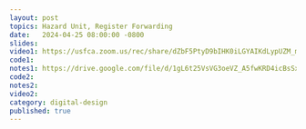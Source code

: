 ```yaml
---
layout: post
topics: Hazard Unit, Register Forwarding
date:   2024-04-25 08:00:00 -0800
slides: 
video1: https://usfca.zoom.us/rec/share/dZbF5PtyD9bIHK0iLGYAIKdLypUZM_md3RIWamu5yo9hMx6XzV43pN1WzcUhn7ss.6gH-LcB9IRfyj1iF
code1: 
notes1: https://drive.google.com/file/d/1gL6t25VsVG3oeVZ_A5fwKRD4icBsSxrY/view?usp=drive_link
code2: 
notes2: 
video2: 
category: digital-design
published: true
---
```

